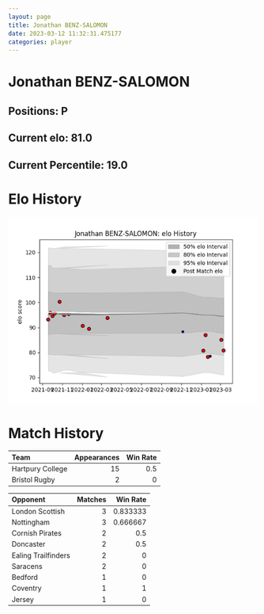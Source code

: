 ```yaml
---  
layout: page  
title: Jonathan BENZ-SALOMON  
date: 2023-03-12 11:32:31.475177  
categories: player  
---
```

# Jonathan BENZ-SALOMON

## Positions: P

## Current elo: 81.0

## Current Percentile: 19.0

# Elo History


![elo history](history_JonathanBENZ-SALOMON.png)
# Match History


| Team             |   Appearances |   Win Rate |
|:-----------------|--------------:|-----------:|
| Hartpury College |            15 |        0.5 |
| Bristol Rugby    |             2 |        0   |

| Opponent            |   Matches |   Win Rate |
|:--------------------|----------:|-----------:|
| London Scottish     |         3 |   0.833333 |
| Nottingham          |         3 |   0.666667 |
| Cornish Pirates     |         2 |   0.5      |
| Doncaster           |         2 |   0.5      |
| Ealing Trailfinders |         2 |   0        |
| Saracens            |         2 |   0        |
| Bedford             |         1 |   0        |
| Coventry            |         1 |   1        |
| Jersey              |         1 |   0        |